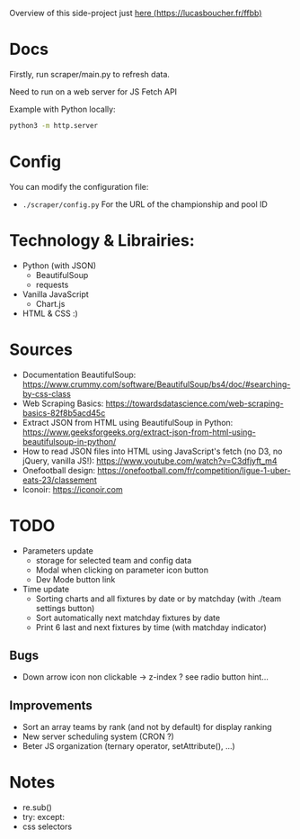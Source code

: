 Overview of this side-project just [here (https://lucasboucher.fr/ffbb)](https://lucasboucher.fr/ffbb/)


# Docs
Firstly, run scraper/main.py to refresh data.

Need to run on a web server for JS Fetch API

Example with Python locally:
```bash
python3 -m http.server
```

# Config
You can modify the configuration file:
- `./scraper/config.py` For the URL of the championship and pool ID

# Technology & Librairies:
- Python (with JSON)
    - BeautifulSoup
    - requests
- Vanilla JavaScript
    - Chart.js
- HTML & CSS :)

# Sources
- Documentation BeautifulSoup: https://www.crummy.com/software/BeautifulSoup/bs4/doc/#searching-by-css-class
- Web Scraping Basics: https://towardsdatascience.com/web-scraping-basics-82f8b5acd45c 
- Extract JSON from HTML using BeautifulSoup in Python: https://www.geeksforgeeks.org/extract-json-from-html-using-beautifulsoup-in-python/
- How to read JSON files into HTML using JavaScript's fetch (no D3, no jQuery, vanilla JS!): https://www.youtube.com/watch?v=C3dfjyft_m4 
- Onefootball design: https://onefootball.com/fr/competition/ligue-1-uber-eats-23/classement
- Iconoir: https://iconoir.com

# TODO
- Parameters update
    - storage for selected team and config data
    - Modal when clicking on parameter icon button
    - Dev Mode button link
- Time update
    - Sorting charts and all fixtures by date or by matchday (with ./team settings button)
    - Sort automatically next matchday fixtures by date
    - Print 6 last and next fixtures by time (with matchday indicator)

## Bugs
- Down arrow icon non clickable -> z-index ? see radio button hint...

## Improvements
- Sort an array teams by rank (and not by default) for display ranking
- New server scheduling system (CRON ?)
- Beter JS organization (ternary operator, setAttribute(), ...)

# Notes
- re.sub()
- try: except:
- css selectors